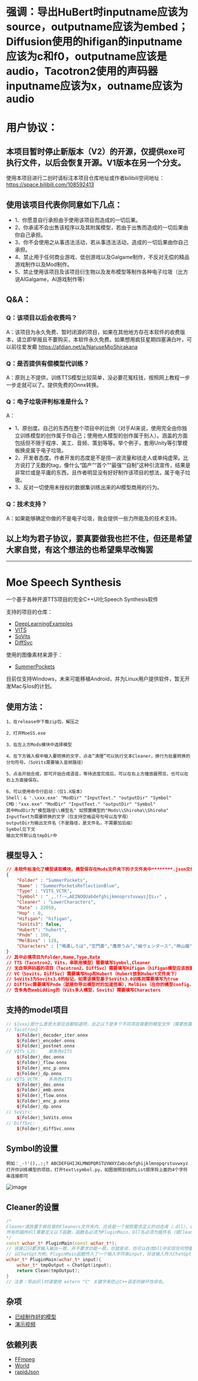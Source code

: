 # 强调：导出HuBert时inputname应该为source，outputname应该为embed；Diffusion使用的hifigan的inputname应该为c和f0，outputname应该是audio，Tacotron2使用的声码器inputname应该为x，outname应该为audio

# 用户协议：
## 本项目暂时停止新版本（V2）的开源，仅提供exe可执行文件，以后会恢复开源。V1版本在另一个分支。

使用本项目进行二创时请标注本项目仓库地址或作者bilibili空间地址：https://space.bilibili.com/108592413

## 使用该项目代表你同意如下几点：
- 1、你愿意自行承担由于使用该项目而造成的一切后果。
- 2、你承诺不会出售该程序以及其附属模型，若由于出售而造成的一切后果由你自己承担。
- 3、你不会使用之从事违法活动，若从事违法活动，造成的一切后果由你自己承担。
- 4、禁止用于任何商业游戏、低创游戏以及Galgame制作，不反对无偿的精品游戏制作以及Mod制作。
- 5、禁止使用该项目及该项目衍生物以及发布模型等制作各种电子垃圾（比方说AIGalgame，AI游戏制作等）

## Q&A：
### Q：该项目以后会收费吗？
A：该项目为永久免费、暂时闭源的项目，如果在其他地方存在本软件的收费版本，请立即举报且不要购买，本软件永久免费。如果想用疯狂星期四塞满白叶，可以前往爱发癫 https://afdian.net/a/NaruseMioShirakana 
### Q：是否提供有偿模型代训练？
A：原则上不提供，训练TTS模型比较简单，没必要花冤枉钱，按照网上教程一步一步走就可以了。提供免费的Onnx转换。
### Q：电子垃圾评判标准是什么？
A：
+ 1、原创度。自己的东西在整个项目中的比例（对于AI来说，使用完全由你独立训练模型的创作属于你自己；使用他人模型的创作属于别人）。涵盖的方面包括但不限于程序、美工、音频、策划等等。举个例子，套用Unity等引擎模板换皮属于电子垃圾。
+ 2、开发者态度。作者开发的态度是不是捞一波流量和钱走人或单纯虚荣。比方说打了无数的tag，像什么“国产”“首个”“最强”“自制”这种引流宣传，结果是非常烂或是平庸的东西，且作者明显没有好好制作该项目的想法，属于电子垃圾。
+ 3、反对一切使用未授权的数据集训练出来的AI模型商用的行为。 
### Q：技术支持？
A：如果能够确定你做的不是电子垃圾，我会提供一些力所能及的技术支持。 

## 以上均为君子协议，要真要做我也拦不住，但还是希望大家自觉，有这个想法的也希望乘早改悔罢
---

# Moe Speech Synthesis
一个基于各种开源TTS项目的完全C++UI化Speech Synthesis软件

支持的项目的仓库：
- [DeepLearningExamples](https://github.com/NVIDIA/DeepLearningExamples)
- [VITS](https://github.com/jaywalnut310/vits)
- [SoVits](https://github.com/innnky/so-vits-svc/tree/32k)
- [DiffSvc](https://github.com/prophesier/diff-SVC)

使用的图像素材来源于：
- [SummerPockets](http://key.visualarts.gr.jp/summer/)

目前仅支持Windows，未来可能移植Android，并为Linux用户提供软件，暂无开发Mac与Ios的计划。

## 使用方法：
    1、在release中下载zip包，解压之

    2、打开MoeSS.exe

    3、在左上方Mods模块中选择模型

    4、在下方输入框中输入要转换的文字，点击“清理”可以执行文本Cleaner，换行为批量转换的分句符号。（SoVits需要输入音频路径）

    5、点击开始合成，即可开始合成语音，等待进度完成后，可以在右上方播放器预览，也可以在右上方直接保存。

    6、可以使用命令行启动：（仅1.X版本）
    Shell：& '.\xxx.exe' "ModDir" "InputText." "outputDir" "Symbol"
    CMD："xxx.exe" "ModDir" "InputText." "outputDir" "Symbol"
    其中ModDir为"模型路径\\模型名" 如预置模型的"Mods\\Shiroha\\Shiroha"
    InputText为需要转换的文字（仅支持空格逗号句号以及字母）
    outputDir为输出文件名（不是路径，是文件名，不需要加后缀）
    Symbol见下文
    输出文件默认在tmpDir中

## 模型导入：
```json
// 本软件标准化了模型读取模块，模型保存在Mods文件夹下的子文件夹中********.json文件用于声明模型路径以及其显示名称，以我的模型为例（SummerPockets.json）
{
    "Folder" : "SummerPockets",
    "Name" : "SummerPocketsReflectionBlue",
    "Type" : "VITS_VCTK",
    "Symbol" : "_,.!?-~…AEINOQUabdefghijkmnoprstuvwyzʃʧʦ↓↑" ,
    "Cleaner" : "LowerCharacters",
    "Rate" : 22050,
    "Hop" : 0,
    "Hifigan": "hifigan",
    "SoVits3": false,
    "Hubert": "hubert",
    "Pndm" : 100,
    "MelBins" : 128,
    "Characters" : ["鳴瀬しろは","空門蒼","鷹原うみ","紬ヴェンダース","神山識","水織静久","野村美希","久島鴎","岬鏡子"]
}
// 其中必填项目为Folder,Name,Type,Rate
// TTS（Tacotron2，Vits，串联用模型）需要填写Symbol,Cleaner
// 无自带声码器的项目（Tacotron2，DiffSvc）需要填写Hifigan（hifigan模型应该放置于hifigan，该项设置为模型文件名（不带后缀））
// VC（Sovits，DiffSvc）需要填写Hop和Hubert（Hubert放到Hubert文件夹下）
// SoVits3为Sovits3.0的标记，如果该模型基于SoVits3.0训练则需要填写为true
// DiffSvc需要填写Pndm（就是你导出模型时的加速倍率），MelBins（在你的模型config.yaml里面的前几项有一个带mel_bins的一项）
// 含多角色embidding的（Vits多人模型，Sovits）需要填写Characters
```

## 支持的model项目
```cxx 
// ${xxx}是什么意思大家应该都知道吧，总之以下是多个不同项目需要的模型文件（需要放置在对应的模型文件夹下）。
// Tacotron2：
    ${Folder}_decoder_iter.onnx
    ${Folder}_encoder.onnx
    ${Folder}_postnet.onnx
// VITS_LJS:    单角色VITS
    ${Folder}_dec.onnx
    ${Folder}_flow.onnx
    ${Folder}_enc_p.onnx
    ${Folder}_dp.onnx 
// VITS_VCTK:   多角色VITS
    ${Folder}_dec.onnx
    ${Folder}_emb.onnx
    ${Folder}_flow.onnx
    ${Folder}_enc_p.onnx
    ${Folder}_dp.onnx
// SoVits:
    ${Folder}_SoVits.onnx
// DiffSvc:
    ${Folder}_diffSvc.onnx
```
## Symbol的设置
    例如：_-!'(),.:;? ABCDEFGHIJKLMNOPQRSTUVWXYZabcdefghijklmnopqrstuvwxyz
    打开你训练模型的项目，打开text\symbol.py，如图按照划线的List顺序将上面的4个字符串连接即可
![image](https://user-images.githubusercontent.com/40709280/183290732-dcb93323-1061-431b-aafa-c285a3ec5e82.png)


## Cleaner的设置
```cxx
/*
Cleaner请放置于根目录的Cleaners文件夹内，应该是一个按照要求定义的动态库（.dll），dll应当命名为Cleaner名，Cleaner名即为模型定义Json文件中Cleaner一栏填写的内容。
所有的插件dll需要定义以下函数，函数名必须为PluginMain，Dll名必须为插件名（或Cleaner名）：
*/
const wchar_t* PluginMain(const wchar_t*);
// 该接口只要求输入输出一致，并不要求功能一致，也就是说，你可以在改Dll中实现任何想要的功能，比方说ChatGpt，机器翻译等等。
// 以ChatGpt为例，PluginMain函数传入了一个输入字符串input，将该输入传入ChatGpt，再将ChatGpt的输出传入PluginMain，最后返回输出。
wchar_t* PluginMain(wchar_t* input){
    wchar_t* tmpOutput = ChatGpt(input);
    return Clean(tmpOutput);
}
// 注意：导出dll时请使用 extern "C" 关键字来防止C++语言的破坏性命名。
```

## 杂项
- [已经制作好的模型](https://github.com/FujiwaraShirakana/ShirakanaTTSMods)
- [演示视频](https://www.bilibili.com/video/BV1bD4y1V7zu)

## 依赖列表
- [FFmpeg](https://ffmpeg.org/)
- [World](https://www.bilibili.com/video/BV1bD4y1V7zu)
- [rapidJson](https://github.com/Tencent/rapidjson)
